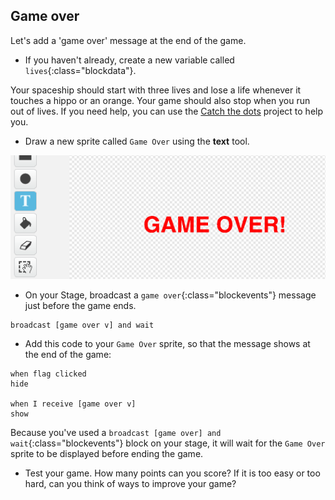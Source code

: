 ## Game over

Let's add a 'game over' message at the end of the game.

+ If you haven't already, create a new variable called `lives`{:class="blockdata"}.

Your spaceship should start with three lives and lose a life whenever it touches a hippo or an orange. Your game should also stop when you run out of lives. If you need help, you can use the [Catch the dots](https://codeclubprojects.org/en-GB/scratch/catch-the-dots/) project to help you.

+ Draw a new sprite called `Game Over` using the **text** tool.

![screenshot](images/invaders-game-over.png)

+ On your Stage, broadcast a `game over`{:class="blockevents"} message just before the game ends.

```blocks
broadcast [game over v] and wait
```

+ Add this code to your `Game Over` sprite, so that the message shows at the end of the game:

```blocks
when flag clicked
hide

when I receive [game over v]
show
```

Because you've used a `broadcast [game over] and wait`{:class="blockevents"} block on your stage, it will wait for the `Game Over` sprite to be displayed before ending the game.

+ Test your game. How many points can you score? If it is too easy or too hard, can you think of ways to improve your game?
